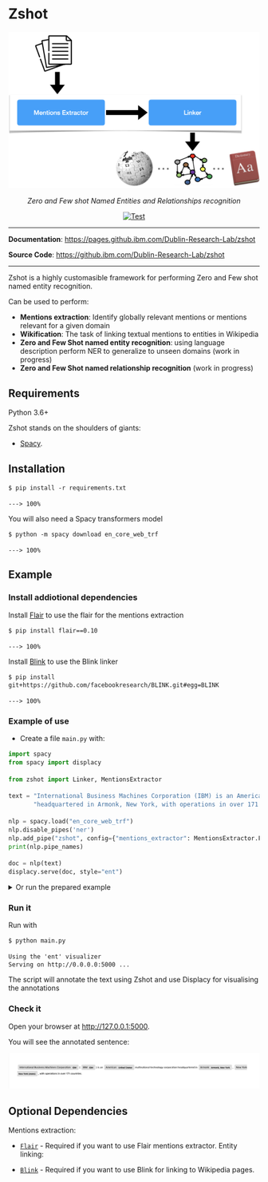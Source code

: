 # Zshot

<p align="center">
  <a href="https://fastapi.tiangolo.com"><img src="./img/zshot-header.png"></a>
</p>
<p align="center">
    <em>Zero and Few shot Named Entities and Relationships recognition</em>
</p>
<p align="center">
<a href="https://travis.ibm.com/Dublin-Research-Lab/zshot" target="_blank">
    <img src="https://travis.ibm.com/Dublin-Research-Lab/zshot.svg?token=zSP5krJq4ryG4zqgNyms&branch=master" alt="Test">
</a>
</p>

---

**Documentation**: <a href="https://pages.github.ibm.com/Dublin-Research-Lab/zshot" target="_blank">https://pages.github.ibm.com/Dublin-Research-Lab/zshot</a>

**Source Code**: <a href="https://github.ibm.com/Dublin-Research-Lab/zshot" target="_blank">https://github.ibm.com/Dublin-Research-Lab/zshot</a>

---

Zshot is a highly customasible framework for performing Zero and Few shot named entity recognition.

Can be used to perform:

- **Mentions extraction**: Identify globally relevant mentions or mentions relevant for a given domain 
- **Wikification**: The task of linking textual mentions to entities in Wikipedia
- **Zero and Few Shot named entity recognition**: using language description perform NER to generalize to unseen domains (work in progress)
- **Zero and Few Shot named relationship recognition** (work in progress)

## Requirements

Python 3.6+

Zshot stands on the shoulders of giants:

* <a href="https://spacy.io/" class="external-link" target="_blank">Spacy</a>.

## Installation

<div class="termy">

```console
$ pip install -r requirements.txt

---> 100%
```

</div>

You will also need a Spacy transformers model

<div class="termy">

```console
$ python -m spacy download en_core_web_trf 

---> 100%
```

</div>

## Example

### Install addiotional dependencies

Install [Flair](https://github.com/facebookresearch/BLINK/tree/main/blink) to use the flair for the mentions extraction

```console
$ pip install flair==0.10

---> 100%
```

Install [Blink](https://github.com/facebookresearch/BLINK/tree/main/blink) to use the Blink linker

```console
$ pip install git+https://github.com/facebookresearch/BLINK.git#egg=BLINK

---> 100%
```

### Example of use

* Create a file `main.py` with:

```Python
import spacy
from spacy import displacy

from zshot import Linker, MentionsExtractor

text = "International Business Machines Corporation (IBM) is an American multinational technology corporation " \
       "headquartered in Armonk, New York, with operations in over 171 countries."

nlp = spacy.load("en_core_web_trf")
nlp.disable_pipes('ner')
nlp.add_pipe("zshot", config={"mentions_extractor": MentionsExtractor.FLAIR, "linker": Linker.BLINK}, last=True)
print(nlp.pipe_names)

doc = nlp(text)
displacy.serve(doc, style="ent")
```


<details markdown="1">
<summary>Or run the prepared example</summary>
```console
$ python -m zshot.examples.wikification
```
</details>


### Run it

Run with

```console
$ python main.py

Using the 'ent' visualizer
Serving on http://0.0.0.0:5000 ...
```


The script will annotate the text using Zshot and use Displacy for visualising the annotations

### Check it

Open your browser at <a href="http://127.0.0.1:5000" class="external-link" target="_blank">http://127.0.0.1:5000</a>.

You will see the annotated sentence:

<img src="./img/annotations.png">

## Optional Dependencies

Mentions extraction:

* <a href="https://github.com/flairNLP/flair" target="_blank"><code>Flair</code></a> - Required if you want to use Flair mentions extractor.
Entity linking:

* <a href="https://github.com/facebookresearch/BLINK" target="_blank"><code>Blink</code></a> - Required if you want to use Blink for linking to Wikipedia pages.